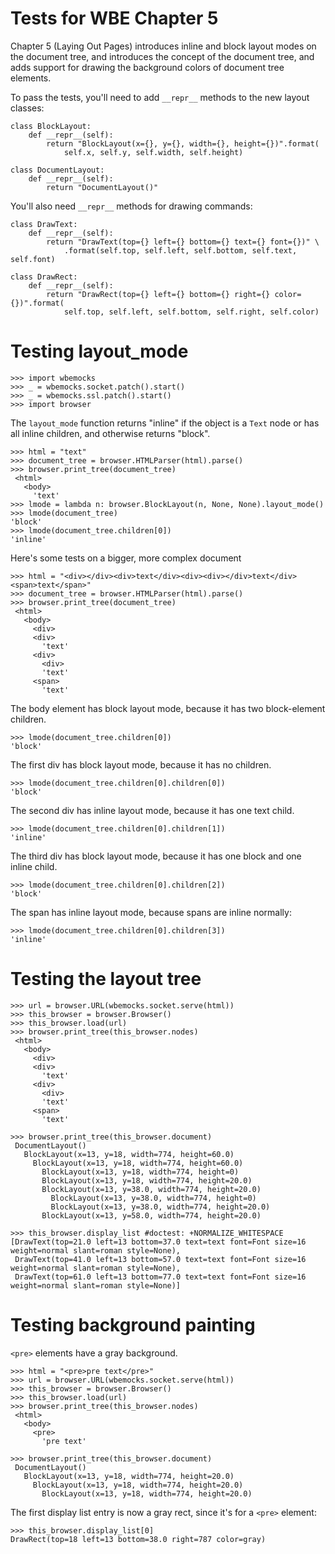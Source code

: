 Tests for WBE Chapter 5
=======================

Chapter 5 (Laying Out Pages) introduces inline and block layout modes on
the document tree, and introduces the concept of the document tree, and
adds support for drawing the background colors of document tree elements.

To pass the tests, you'll need to add `__repr__` methods to the new
layout classes:

```
class BlockLayout:
    def __repr__(self):
        return "BlockLayout(x={}, y={}, width={}, height={})".format(
            self.x, self.y, self.width, self.height)

class DocumentLayout:
    def __repr__(self):
        return "DocumentLayout()"
```

You'll also need `__repr__` methods for drawing commands:

```
class DrawText:
    def __repr__(self):
        return "DrawText(top={} left={} bottom={} text={} font={})" \
            .format(self.top, self.left, self.bottom, self.text, self.font)

class DrawRect:
    def __repr__(self):
        return "DrawRect(top={} left={} bottom={} right={} color={})".format(
            self.top, self.left, self.bottom, self.right, self.color)
```


Testing layout_mode
===================

    >>> import wbemocks
    >>> _ = wbemocks.socket.patch().start()
    >>> _ = wbemocks.ssl.patch().start()
    >>> import browser

The `layout_mode` function returns "inline" if the object is a `Text` node
or has all inline children, and otherwise returns "block".

    >>> html = "text"
    >>> document_tree = browser.HTMLParser(html).parse()
    >>> browser.print_tree(document_tree)
     <html>
       <body>
         'text'
    >>> lmode = lambda n: browser.BlockLayout(n, None, None).layout_mode()
    >>> lmode(document_tree)
    'block'
    >>> lmode(document_tree.children[0])
    'inline'
    
Here's some tests on a bigger, more complex document

    >>> html = "<div></div><div>text</div><div><div></div>text</div><span>text</span>"
    >>> document_tree = browser.HTMLParser(html).parse()
    >>> browser.print_tree(document_tree)
     <html>
       <body>
         <div>
         <div>
           'text'
         <div>
           <div>
           'text'
         <span>
           'text'

The body element has block layout mode, because it has two block-element children.

    >>> lmode(document_tree.children[0])
    'block'

The first div has block layout mode, because it has no children.

    >>> lmode(document_tree.children[0].children[0])
    'block'

The second div has inline layout mode, because it has one text child.

    >>> lmode(document_tree.children[0].children[1])
    'inline'

The third div has block layout mode, because it has one block and one inline child.

    >>> lmode(document_tree.children[0].children[2])
    'block'

The span has inline layout mode, because spans are inline normally:

    >>> lmode(document_tree.children[0].children[3])
    'inline'

Testing the layout tree
=======================

    >>> url = browser.URL(wbemocks.socket.serve(html))
    >>> this_browser = browser.Browser()
    >>> this_browser.load(url)
    >>> browser.print_tree(this_browser.nodes)
     <html>
       <body>
         <div>
         <div>
           'text'
         <div>
           <div>
           'text'
         <span>
           'text'

    >>> browser.print_tree(this_browser.document)
     DocumentLayout()
       BlockLayout(x=13, y=18, width=774, height=60.0)
         BlockLayout(x=13, y=18, width=774, height=60.0)
           BlockLayout(x=13, y=18, width=774, height=0)
           BlockLayout(x=13, y=18, width=774, height=20.0)
           BlockLayout(x=13, y=38.0, width=774, height=20.0)
             BlockLayout(x=13, y=38.0, width=774, height=0)
             BlockLayout(x=13, y=38.0, width=774, height=20.0)
           BlockLayout(x=13, y=58.0, width=774, height=20.0)

    >>> this_browser.display_list #doctest: +NORMALIZE_WHITESPACE
    [DrawText(top=21.0 left=13 bottom=37.0 text=text font=Font size=16 weight=normal slant=roman style=None), 
     DrawText(top=41.0 left=13 bottom=57.0 text=text font=Font size=16 weight=normal slant=roman style=None), 
     DrawText(top=61.0 left=13 bottom=77.0 text=text font=Font size=16 weight=normal slant=roman style=None)]

Testing background painting
===========================

`<pre>` elements have a gray background.

    >>> html = "<pre>pre text</pre>"
    >>> url = browser.URL(wbemocks.socket.serve(html))
    >>> this_browser = browser.Browser()
    >>> this_browser.load(url)
    >>> browser.print_tree(this_browser.nodes)
     <html>
       <body>
         <pre>
           'pre text'

    >>> browser.print_tree(this_browser.document)
     DocumentLayout()
       BlockLayout(x=13, y=18, width=774, height=20.0)
         BlockLayout(x=13, y=18, width=774, height=20.0)
           BlockLayout(x=13, y=18, width=774, height=20.0)

The first display list entry is now a gray rect, since it's for a `<pre>` element:

    >>> this_browser.display_list[0]
    DrawRect(top=18 left=13 bottom=38.0 right=787 color=gray)
